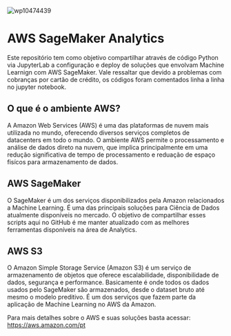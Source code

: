 ![wp10474439](https://user-images.githubusercontent.com/91103250/213894157-5a19e638-f401-44f2-bcf4-d52c1222bdc2.png)
# AWS SageMaker Analytics
Este repositório tem como objetivo compartilhar através de código Python via JupyterLab a configuração e deploy de soluções que envolvam Machine Learnign com AWS SageMaker. Vale ressaltar que devido a problemas com cobranças por cartão de crédito, os códigos foram comentados linha a linha no jupyter notebook.

## O que é o ambiente AWS?
A Amazon Web Services (AWS) é uma das plataformas de nuvem mais utilizada no mundo, oferecendo diversos serviços completos de datacenters em todo o mundo. 
O ambiente AWS permite o processamento e análise de dados direto na nuvem, que implica principalmente em uma redução significativa de tempo de processamento e reduação de espaço fisícos para armazenamento de dados.

## AWS SageMaker
O SageMaker é um dos serviços disponibilizados pela Amazon relacionados a Machine Learning. É uma das principais soluções para Ciência de Dados atualmente disponíveis no mercado. O objetivo de compartilhar esses scripts aqui no GitHub é me manter atualizado com as melhores ferramentas disponíveis na área de Analytics.

## AWS S3

O Amazon Simple Storage Service (Amazon S3) é um serviço de armazenamento de objetos que oferece escalabilidade, disponibilidade de dados, segurança e performance. Basicamente é onde todos os dados usados pelo SageMaker são armazenados, desde o dataset bruto até mesmo o modelo preditivo. É um dos serviços que fazem parte da aplicação de Machine Learning no AWS da Amazon.

Para mais detalhes sobre o AWS e suas soluções basta acessar: https://aws.amazon.com/pt
